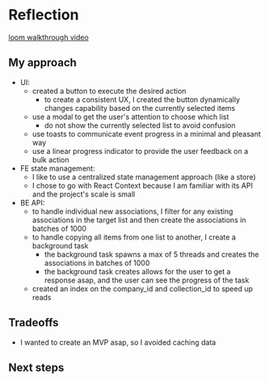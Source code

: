 # Reflection
[loom walkthrough video](https://www.loom.com/share/685c9b58d90d44f793cd07dec9aae8ef?sid=2cc0f847-3c1c-46d2-8eaa-a2051b95dc25)

## My approach
- UI:
    - created a button to execute the desired action
        - to create a consistent UX, I created the button dynamically changes capability based on the currently selected items
    - use a modal to get the user's attention to choose which list
        - do not show the currently selected list to avoid confusion
    - use toasts to communicate event progress in a minimal and pleasant way
    - use a linear progress indicator to provide the user feedback on a bulk action
- FE state management:
    - I like to use a centralized state management approach (like a store)
    - I chose to go with React Context because I am familiar with its API and the project's scale is small
- BE API:
    - to handle individual new associations, I filter for any existing associations in the target list and then create the associations in batches of 1000
    - to handle copying all items from one list to another, I create a background task
        - the background task spawns a max of 5 threads and creates the associations in batches of 1000
        - the background task creates allows for the user to get a response asap, and the user can see the progress of the task
    - created an index on the company_id and collection_id to speed up reads

## Tradeoffs
- I wanted to create an MVP asap, so I avoided caching data

## Next steps